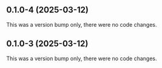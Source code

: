 ## 0.1.0-4 (2025-03-12)

This was a version bump only, there were no code changes.

## 0.1.0-3 (2025-03-12)

This was a version bump only, there were no code changes.
